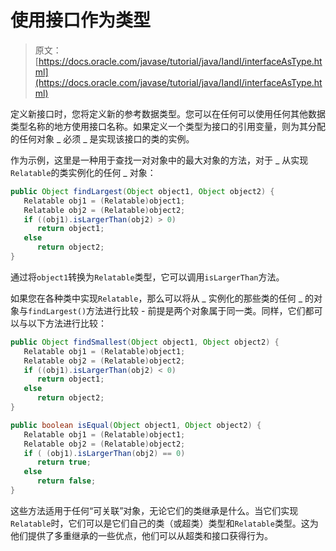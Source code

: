 # 使用接口作为类型

> 原文： [https://docs.oracle.com/javase/tutorial/java/IandI/interfaceAsType.html](https://docs.oracle.com/javase/tutorial/java/IandI/interfaceAsType.html)

定义新接口时，您将定义新的参考数据类型。您可以在任何可以使用任何其他数据类型名称的地方使用接口名称。如果定义一个类型为接口的引用变量，则为其分配的任何对象 _ 必须 _ 是实现该接口的类的实例。

作为示例，这里是一种用于查找一对对象中的最大对象的方法，对于 _ 从实现`Relatable`的类实例化的任何 _ 对象：

```java
public Object findLargest(Object object1, Object object2) {
   Relatable obj1 = (Relatable)object1;
   Relatable obj2 = (Relatable)object2;
   if ((obj1).isLargerThan(obj2) > 0)
      return object1;
   else 
      return object2;
}

```

通过将`object1`转换为`Relatable`类型，它可以调用`isLargerThan`方法。

如果您在各种类中实现`Relatable`，那么可以将从 _ 实例化的那些类的任何 _ 的对象与`findLargest()`方法进行比较 - 前提是两个对象属于同一类。同样，它们都可以与以下方法进行比较：

```java
public Object findSmallest(Object object1, Object object2) {
   Relatable obj1 = (Relatable)object1;
   Relatable obj2 = (Relatable)object2;
   if ((obj1).isLargerThan(obj2) < 0)
      return object1;
   else 
      return object2;
}

public boolean isEqual(Object object1, Object object2) {
   Relatable obj1 = (Relatable)object1;
   Relatable obj2 = (Relatable)object2;
   if ( (obj1).isLargerThan(obj2) == 0)
      return true;
   else 
      return false;
}

```

这些方法适用于任何“可关联”对象，无论它们的类继承是什么。当它们实现`Relatable`时，它们可以是它们自己的类（或超类）类型和`Relatable`类型。这为他们提供了多重继承的一些优点，他们可以从超类和接口获得行为。
